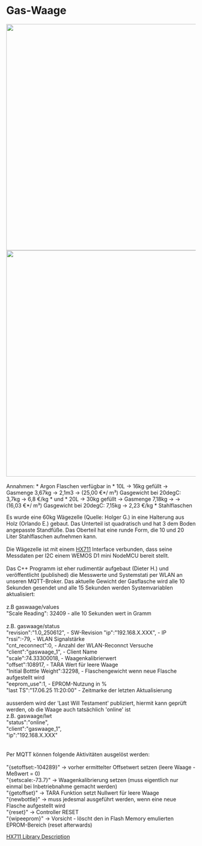 # Gas-Waage
<img src="https://github.com/user-attachments/assets/dea2768a-bedc-4f4e-ba46-a16eebc33680" width="600">
<img src="https://github.com/user-attachments/assets/aa4500d2-756e-4b84-8dfc-c6fe966331bc" width="600" height=""> <br><br>
Annahmen:
* Argon Flaschen verfügbar in 
* 10L -> 16kg gefüllt -> Gasmenge 3,67kg -> 2,1m3 -> (25,00 €*/ m³) Gasgewicht bei 20degC: 3,7kg -> 6,8 €/kg
* und 
* 20L -> 30kg gefüllt -> Gasmenge 7,18kg ->   -> (16,03 €*/ m³) Gasgewicht bei 20degC: 7,15kg -> 2,23 €/kg
* Stahlflaschen

Es wurde eine 60kg Wägezelle (Quelle: Holger G.) in eine Halterung aus Holz (Orlando E.) gebaut. Das Unterteil ist quadratisch und hat 3 dem Boden angepasste Standfüße.
Das Oberteil hat eine runde Form, die 10 und 20 Liter Stahlflaschen aufnehmen kann.<br><br>
Die Wägezelle ist mit einem [HX711](https://github.com/RobTillaart/HX711/tree/master) Interface verbunden, dass seine Messdaten per I2C einem WEMOS D1 mini NodeMCU bereit stellt.<br><br>
Das C++ Programm ist eher rudimentär aufgebaut (Dieter H.) und veröffentlicht (published) die Messwerte und Systemstati per WLAN an unseren MQTT-Broker.
Das aktuelle Gewicht der Gasflasche wird alle 10 Sekunden gesendet und alle 15 Sekunden werden Systemvariablen aktualisiert:
<br><br>
z.B gaswaage/values   
"Scale Reading": 32409  - alle 10 Sekunden wert in Gramm<br><br>
z.B. gaswaage/status  
"revision":"1.0_250612", - SW-Revision 
"ip":"192.168.X.XXX",  - IP  
"rssi":-79,  - WLAN Signalstärke  
"cnt_reconnect":0,  - Anzahl der WLAN-Reconnct Versuche  
"client":"gaswaage_1",  - Client Name  
"scale":74.33300018,  - Waagenkalibrierwert  
"offset":108917,  - TARA Wert für leere Waage  
"Initial Botttle Weight":32298,  - Flaschengewicht wenn neue Flasche aufgestellt wird  
"eeprom_use":1,  - EPROM-Nutzung in %  
"last TS":"17.06.25 11:20:00"  - Zeitmarke der letzten Aktualisierung<br><br>
ausserdem wird der 'Last Will Testament' publiziert, hiermit kann geprüft werden, ob die Waage auch tatsächlich 'online' ist  
z.B. gaswaage/lwt  
"status":"online",  
"client":"gaswaage_1",  
"ip":"192.168.X.XXX"  
<br><br>
Per MQTT können folgende Aktivitäten ausgelöst werden:<br><br>
"{setoffset:-104289}"  -> vorher ermittelter Offsetwert setzen (leere Waage - Meßwert = 0)  
"{setscale:-73.7}" -> Waagenkalibrierung setzen (muss eigentlich nur einmal bei Inbetriebnahme gemacht werden)  
"{getoffset}"  -> TARA Funktion setzt Nullwert für leere Waage  
"{newbottle}"  -> muss jedesmal ausgeführt werden, wenn eine neue Flasche aufgestellt wird  
"{reset}"  -> Controller RESET  
"{wipeeprom}" -> Vorsicht - löscht den in Flash Memory emulierten EPROM-Bereich (reset afterwards)  



[HX711 Library Description](https://github.com/RobTillaart/HX711/tree/master)
